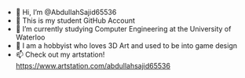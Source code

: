 - 👋 Hi, I’m @AbdullahSajid65536
- 👀 This is my student GitHub Account
- 🌱 I’m currently studying Computer Engineering at the University of Waterloo
- 💞️ I am a hobbyist who loves 3D Art and used to be into game design
- 📫 Check out my artstation!
https://www.artstation.com/abdullahsajid65536

<!---
AbdullahSajid65536/AbdullahSajid65536 is a ✨ special ✨ repository because its `README.md` (this file) appears on your GitHub profile.
You can click the Preview link to take a look at your changes.
--->

